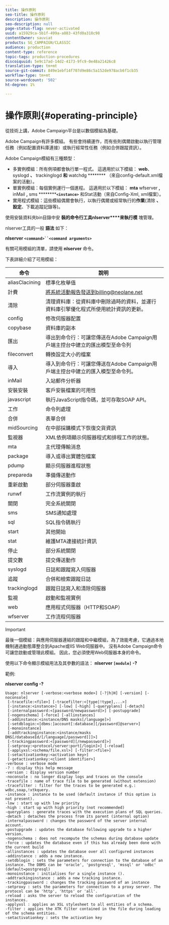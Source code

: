```yaml
---
title: 操作原則
seo-title: 操作原則
description: 操作原則
seo-description: null
page-status-flag: never-activated
uuid: a15929ca-5b1f-499a-a883-43fd0a318c98
contentOwner: sauviat
products: SG_CAMPAIGN/CLASSIC
audience: production
content-type: reference
topic-tags: production-procedures
discoiquuid: 5e9c17ad-14d2-4173-9fc9-0e48a21426c8
translation-type: tm+mt
source-git-commit: 849e1ebf14f707d9e86c5a152de978acb6f1cb35
workflow-type: tm+mt
source-wordcount: '502'
ht-degree: 1%

---
```



# 操作原則{#operating-principle}

從技術上講，Adobe Campaign平台是以數個模組為基礎。

Adobe Campaign有許多模組。 有些會持續運作，而有些則偶爾啟動以執行管理任務（例如配置資料庫連接）或執行經常性任務（例如合併跟蹤資訊）。

Adobe Campaign模組有三種類型：

* 多實例模組：所有例項都會執行單一程式。 這適用於以下模組： **web**、syslogd **、** trackinglogd **和** watchdg ******** （來自config-default.xml檔案的活動）。
* 單實例模組：每個實例運行一個進程。 這適用於以下模組： **mta** wfserver **,** inMail **,** sms **********`<instance>`** 和Stat活動（來自Config-Xml, xml檔案）。
* 實用程式模組：這些模組偶爾會執行，以執行偶爾或經常執行的&#x200B;**作業**(清除 **、設定**、下載追蹤記錄等)。

使用安裝資料夾bin目錄中安 **裝的命令行工具nlserver****來執行模** 塊管理。

nlserver工具的一般 **語法** 如下：

**nlserver `<command>``<command arguments>`**

有關可用模組的清單，請使用 **nlserver** 命令。

下表詳細介紹了可用模組：

| 命令 | 說明 |
|---|---|
| aliasClacining | 標準化枚舉值 |
| 計費 | 將系統活動報告發送到billing@neolane.net |
| 清除 | 清理資料庫：從資料庫中刪除過時的資料，並運行資料庫引擎優化程式所使用統計資訊的更新。 |
| config | 修改伺服器配置 |
| copybase | 資料庫的副本 |
| 匯出 | 導出到命令行：可讓您傳送在Adobe Campaign用戶端主控台中建立的匯出模型至命令列 |
| fileconvert | 轉換設定大小的檔案 |
| 導入 | 導入到命令行：可讓您傳送在Adobe Campaign用戶端主控台中建立的匯入模型至命令列。 |
| inMail | 入站郵件分析器 |
| 安裝安裝 | 客戶安裝檔案的可用性 |
| javascript | 執行JavaScript指令碼，並可存取SOAP API。 |
| 工作 | 命令列處理 |
| 合併 | 表單合併 |
| midSourcing | 在中部採購模式下恢復交貨資訊 |
| 監視器 | XML依例項顯示伺服器程式和排程工作的狀態。 |
| mta | 主代理傳輸消息 |
| package | 導入或導出實體包檔案 |
| pdump | 顯示伺服器進程狀態 |
| prepareda | 準備傳送動作 |
| 重新啟動 | 部分伺服器重啟 |
| runwf | 工作流實例的執行 |
| 關閉 | 完全系統關閉 |
| sms | SMS通知處理 |
| sql | SQL指令碼執行 |
| start | 其他開始 |
| stat | 維護MTA連接統計資訊 |
| 停止 | 部分系統關閉 |
| 提交數 | 提交傳送動作 |
| syslogd | 日誌和跟蹤寫入伺服器 |
| 追蹤 | 合併和檢索跟蹤日誌 |
| trackinglogd | 跟蹤日誌寫入和清除伺服器 |
| 監視 | 啟動和監視實例 |
| web | 應用程式伺服器（HTTP和SOAP） |
| wfserver | 工作流程伺服器 |

>[!IMPORTANT]
>
>最後一個模組：與應用伺服器連結的跟蹤和中繼模組，為了效能考慮，它通過本地機制通過動態庫整合到Apache或IIS Web伺服器中。 沒有Adobe Campaign命令可讓您啟動或管理此模組。 因此，您必須使用Web伺服器本身的命令。

使用以下命令顯示模組用法及其參數的語法： **nlserver `[module]` -?**

範例:

**nlserver config -?**

```
Usage: nlserver [-verbose:<verbose mode>] [-?|h|H] [-version] [-noconsole]
 [-tracefile:<file>] [-tracefilter:<[type|!type],...>]
 [-instance:<instance>] [-low] [-high] [-queryplans] [-detach]
 [-internalpassword:<[password/newpassword]>] [-postupgrade]
 [-nogenschema] [-force] [-allinstances]
 [-addinstance:<instance/DNS masks[/language]>]
 [-setdblogin:<[dbms:]account[:database][/password]@server>]
 [-monoinstance]
 [-addtrackinginstance:<instance/masks DNS[/databaseId/[/language[/password]]]>]
 [-trackingpassword:<[password][/newpassword]>]
 [-setproxy:<protocol/server:port[/login]>] [-reload]
 [-applyxsl:<schema/file.xsl>] [-filter:<file>]
 [-setactivationkey:<activation key>]
 [-getactivationkey:<client identifier>]
-verbose : verbose mode
-? : display this help message
-version : display version number
-noconsole : no longer display logs and traces on the console
-tracefile : name of trace file to be generated (without extension)
-tracefilter : filter for the traces to be generated e.g.: wdbc,soap,!xtkquery.
-instance : instance to be used (default instance if this option is not present).
-low : start up with low priority
-high : start up with high priority (not recommended)
-queryplans : generate traces with the execution plans of SQL queries.
-detach : detaches the process from its parent (internal option)
-internalpassword : changes the password of the server internal account.
-postupgrade : updates the database following upgrade to a higher version. 
-nogenschema : does not recompute the schemas during database update
-force : updates the database even if this has already been done with the current build 
-allinstances : updates the database over all configured instances
-addinstance : adds a new instance.
-setdblogin : sets the parameters for connection to the database of an instance. The DBMS can be 'oracle', 'postgresql', 'mssql' or 'odbc' (default=postgresql)
-monoinstance : initialises for a single instance ().
-addtrackinginstance : adds a new tracking instance.
-trackingpassword : changes the tracking password of an instance
-setproxy : sets the parameters for connection to a proxy server. The protocol can be 'http', 'https' or 'all'.
-reload : asks the server to reload the configuration of the instances. 
-applyxsl : applies an XSL stylesheet to all entities of a schema. 
-filter : applies the XTK filter contained in the file during loading of the schema entities.
-setactivationkey : sets the activation key
```

